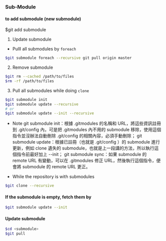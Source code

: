


### Sub-Module

#### to add submodule (new submodule)
$git add submodule

1. Update submodule
* Pulll all submodules by `foreach`
```sh
$git submodule foreach --recursive git pull origin master
```

2. Remove submodule

```sh
$git rm --cached /path/to/files
$rm -rf /path/to/files
```

3. Pull all submodules while doing `clone`
```sh
$git submodule init
$git submodule update --recursive
# or
$git submodule update --init --recursive
```

* Note
git submodule init：根據 .gitmodules 的名稱和 URL，將這些資訊註冊到 .git/config 內，可是把 .gitmodules 內不用的 submodule 移除，使用這個指令並沒辦法自動刪除 .git/config 的相關內容，必須手動刪除；
git submodule update：根據已註冊（也就是 .git/config ）的 submodule 進行更新，例如 clone 遺失的 submodule，也就是上一段講的方法，所以執行這個指令前最好加上 --init；
git submodule sync：如果 submodule 的 remote URL 有變動，可以在 .gitmodules 修正 URL，然後執行這個指令，便會將 submodule 的 remote URL 更正。

* While the repository is with submodules
```sh
$git clone --recursive
```
#### If the submodule is empty, fetch them by
```sh
$git submodule update --init
```

#### Update submodule
```sh
$cd <submodule>
$git pull
```


